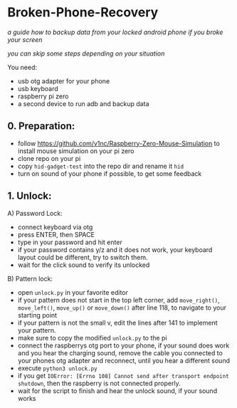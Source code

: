 # Broken-Phone-Recovery
_a guide how to backup data from your locked android phone if you broke your screen_

_you can skip some steps depending on your situation_ 


You need:
- usb otg adapter for your phone
- usb keyboard
- raspberry pi zero
- a second device to run adb and backup data

## 0. Preparation:
- follow https://github.com/v1nc/Raspberry-Zero-Mouse-Simulation to install mouse simulation on your pi zero
- clone repo on your pi
- copy `hid-gadget-test` into the repo dir and rename it `hid`
- turn on sound of your phone if possible, to get some feedback

## 1. Unlock:
A) Password Lock:
- connect keyboard via otg
- press ENTER, then SPACE
- type in your password and hit enter
- if your password contains y/z and it does not work, your keyboard layout could be different, try to switch them.
- wait for the click sound to verify its unlocked

B) Pattern lock:
- open `unlock.py` in your favorite editor
- if your pattern does not start in the top left corner, add `move_right()`, `move_left()`, `move_up()` or `move_down()` after line 118, to navigate to your starting point
- if your pattern is not the small v, edit the lines after 141 to implement your pattern.
- make sure to copy the modified `unlock.py` to the pi
- connect the raspberrys otg port to your phone, if your sound does work and you hear the charging sound, remove the cable you connected to your phones otg adapter and reconnect, until you hear a different sound
- execute `python3 unlock.py`
- if you get `IOError: [Errno 108] Cannot send after transport endpoint shutdown`, then the raspberry is not connected properly. 
- wait for the script to finish and hear the unlock sound, if your sound works
